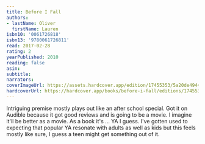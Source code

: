```yaml
---
title: Before I Fall
authors:
- lastName: Oliver
  firstName: Lauren
isbn10: '0061726818'
isbn13: '9780061726811'
read: 2017-02-28
rating: 2
yearPublished: 2010
reading: false
asin:
subtitle:
narrators:
coverImageUrl: https://assets.hardcover.app/edition/17455353/5a20de4944a9f901b5de37c63d127649bb3a77b3.jpeg
hardcoverUrl: https://hardcover.app/books/before-i-fall/editions/17455353
---
```

Intriguing premise mostly plays out like an after school special. Got it on Audible because it got good reviews and is going to be a movie. I imagine it'll be better as a movie. As a book it's … YA I guess. I've gotten used to expecting that popular YA resonate with adults as well as kids but this feels mostly like sure, I guess a teen might get something out of it.
